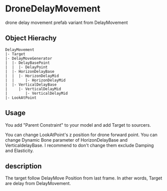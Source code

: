 # DroneDelayMovement
drone delay movement prefab variant from DelayMovement

## Object Hierachy

```
DelayMovement
|- Target 
|- DelayMoveGenerator
|  |- DelayBasePoint
|  |  |- DelayPoint
|  |- HorizonDelayBase
|  |  |- HorizonDelayMid
|  |     |- HorizonDelayMid
|  |- VerticalDelayBase
|     |- VerticalDelayMid
|        |- VerticalDelayMid
|- LookAtPoint
```

## Usage
You add "Parent Constraint" to your model and add Target to sourcers.

You can change LookAtPoint's z position for drone forward point.
You can change Dynamic Bone parameter of HorizonDelayBase and VerticaldelayBase.
I recommend to don't change them exclude Damping and Elasticity.

## description
The target follow DelayMove Position from last frame.
In ather words, Target are delay from DelayMovement.